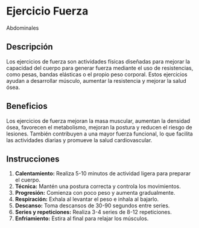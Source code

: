 # Ejercicio Fuerza
Abdominales
## Descripción
Los ejercicios de fuerza son actividades físicas diseñadas para mejorar la capacidad del cuerpo para generar fuerza mediante el uso de resistencias, como pesas, bandas elásticas o el propio peso corporal. Estos ejercicios ayudan a desarrollar músculo, aumentar la resistencia y mejorar la salud ósea.
## Beneficios
Los ejercicios de fuerza mejoran la masa muscular, aumentan la densidad ósea, favorecen el metabolismo, mejoran la postura y reducen el riesgo de lesiones. También contribuyen a una mayor fuerza funcional, lo que facilita las actividades diarias y promueve la salud cardiovascular.
## Instrucciones
1. **Calentamiento:** Realiza 5-10 minutos de actividad ligera para preparar el cuerpo.
2. **Técnica:** Mantén una postura correcta y controla los movimientos.
3. **Progresión:** Comienza con poco peso y aumenta gradualmente.
4. **Respiración:** Exhala al levantar el peso e inhala al bajarlo.
5. **Descanso:** Toma descansos de 30-90 segundos entre series.
6. **Series y repeticiones:** Realiza 3-4 series de 8-12 repeticiones.
7. **Enfriamiento:** Estira al final para relajar los músculos. 

